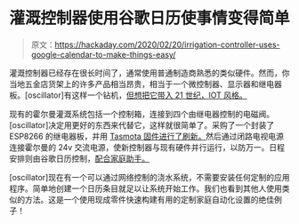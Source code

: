 # 灌溉控制器使用谷歌日历使事情变得简单

> 原文：<https://hackaday.com/2020/02/20/irrigation-controller-uses-google-calendar-to-make-things-easy/>

灌溉控制器已经存在很长时间了，通常使用普通制造商熟悉的类似硬件。然而，你当地五金店货架上的许多产品相当昂贵，相当于一个微控制器、显示器和继电器板。[oscillator]有这样一个钻机，[但想把它带入 21 世纪，IOT 风格。](https://newadventuresinwi-fi.blogspot.com/2020/02/smart-irrigation-controller.html)

现有的霍尔曼灌溉系统包括一个控制箱，连接到四个由继电器控制的电磁阀。[oscillator]决定用更好的东西来代替它，这样就很简单了。采购了一个封装了 ESP8266 的继电器板，并用 [Tasmota 固件进行了刷新。](https://github.com/arendst/Tasmota)然后通过闭路电视电源连接霍尔曼的 24v 交流电源，使新控制器与现有硬件并行运行，以防万一。日程安排则由谷歌日历控制，[配合家庭助手。](https://www.home-assistant.io/integrations/calendar.google/)

[oscillator]现在有一个可以通过网络控制的浇水系统，不需要安装任何定制的应用程序。简单地创建一个日历条目就足以让系统开始工作。我们也看到其他人使用类似的方法。这是一个使用现成零件快速构建有用的定制家庭自动化设置的绝佳例子！